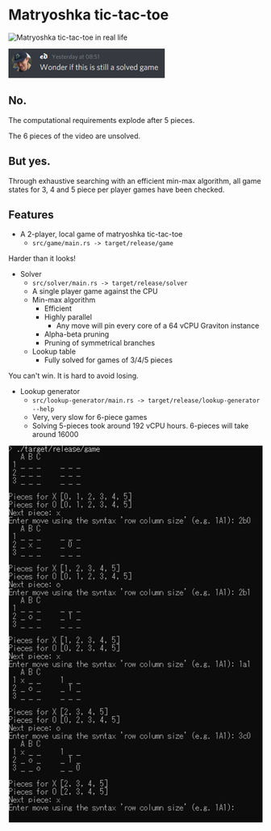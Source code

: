 # Matryoshka tic-tac-toe

![Matryoshka tic-tac-toe in real life](media/matryoshka-tic-tac-toe.gif)

![Wonder if this is still a solved game](media/ed.png)

## No.

The computational requirements explode after 5 pieces.

The 6 pieces of the video are unsolved.

## But yes.
Through exhaustive searching with an efficient min-max algorithm, all game
states for 3, 4 and 5 piece per player games have been checked.

## Features

  - A 2-player, local game of matryoshka tic-tac-toe
    - `src/game/main.rs -> target/release/game`

Harder than it looks!

  - Solver
    - `src/solver/main.rs -> target/release/solver`
    - A single player game against the CPU
    - Min-max algorithm
      - Efficient
      - Highly parallel
        - Any move will pin every core of a 64 vCPU Graviton instance
      - Alpha-beta pruning
      - Pruning of symmetrical branches
    - Lookup table
      - Fully solved for games of 3/4/5 pieces

You can't win. It is hard to avoid losing.

  - Lookup generator
    - `src/lookup-generator/main.rs -> target/release/lookup-generator --help`
    - Very, very slow for 6-piece games
    - Solving 5-pieces took around 192 vCPU hours. 6-pieces will take around
      16000


![Example game](media/example-game.png)
